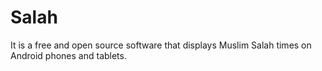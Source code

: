 # Salah
It is a free and open source software that displays Muslim Salah times on Android phones and tablets.
